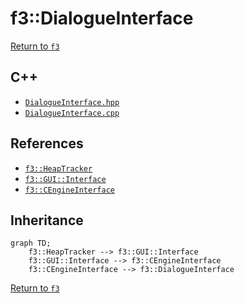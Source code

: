 # f3::DialogueInterface

[Return to `f3`](/docs/f3.md)

## C++

- [`DialogueInterface.hpp`](/c++/include/DialogueInterface.hpp)
- [`DialogueInterface.cpp`](/c++/source/DialogueInterface.cpp)

## References

- [`f3::HeapTracker`](/docs/f3/HeapTracker.md)
- [`f3::GUI::Interface`](/docs/f3/GUI/Interface.md)
- [`f3::CEngineInterface`](/docs/f3/CEngineInterface.md)

## Inheritance

```mermaid
graph TD;
    f3::HeapTracker --> f3::GUI::Interface
    f3::GUI::Interface --> f3::CEngineInterface
    f3::CEngineInterface --> f3::DialogueInterface
```

[Return to `f3`](/docs/f3.md)